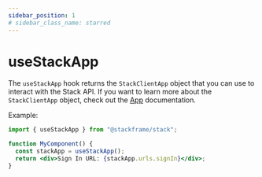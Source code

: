 ```yaml
---
sidebar_position: 1
# sidebar_class_name: starred
---
```


# useStackApp

The `useStackApp` hook returns the `StackClientApp` object that you can use to interact with the Stack API. If you want to learn more about the `StackClientApp` object, check out the [App](./01-app.md) documentation.

Example:

```jsx
import { useStackApp } from "@stackframe/stack";

function MyComponent() {
  const stackApp = useStackApp();
  return <div>Sign In URL: {stackApp.urls.signIn}</div>;
}
```